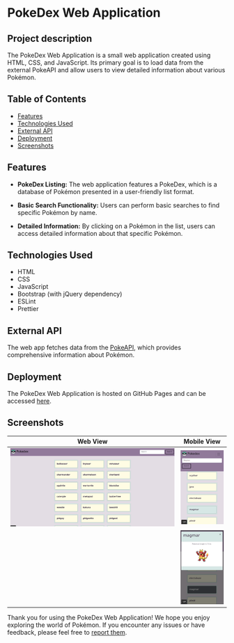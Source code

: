 # PokeDex Web Application

## Project description

The PokeDex Web Application is a small web application created using HTML, CSS, and JavaScript. Its primary goal is to load data from the external PokeAPI and allow users to view detailed information about various Pokémon.

## Table of Contents

- [Features](#features)
- [Technologies Used](#technologies-used)
- [External API](#external-api)
- [Deployment](#deployment)
- [Screenshots](#screenshots)

## Features

- **PokeDex Listing:** The web application features a PokeDex, which is a database of Pokémon presented in a user-friendly list format.

- **Basic Search Functionality:** Users can perform basic searches to find specific Pokémon by name.

- **Detailed Information:** By clicking on a Pokémon in the list, users can access detailed information about that specific Pokémon.

## Technologies Used

- HTML
- CSS
- JavaScript
- Bootstrap (with jQuery dependency)
- ESLint
- Prettier

## External API

The web app fetches data from the [PokeAPI](https://pokeapi.co/), which provides comprehensive information about Pokémon.

## Deployment

The PokeDex Web Application is hosted on GitHub Pages and can be accessed [here](https://keylan1.github.io/simple-js-app/).

## Screenshots

| Web View                                   | Mobile View                                         |
| ------------------------------------------ | --------------------------------------------------- |
| ![Pokedex search page](assets/Pokemon.png) | ![Pokedex search mobile](assets/dexphoneview.PNG)   |
|                                            | ![Pokedex dialog mobile](assets/dexsearchphone.PNG) |

Thank you for using the PokeDex Web Application! We hope you enjoy exploring the world of Pokémon. If you encounter any issues or have feedback, please feel free to [report them](https://github.com/keylan1/simple-js-app/issues).
